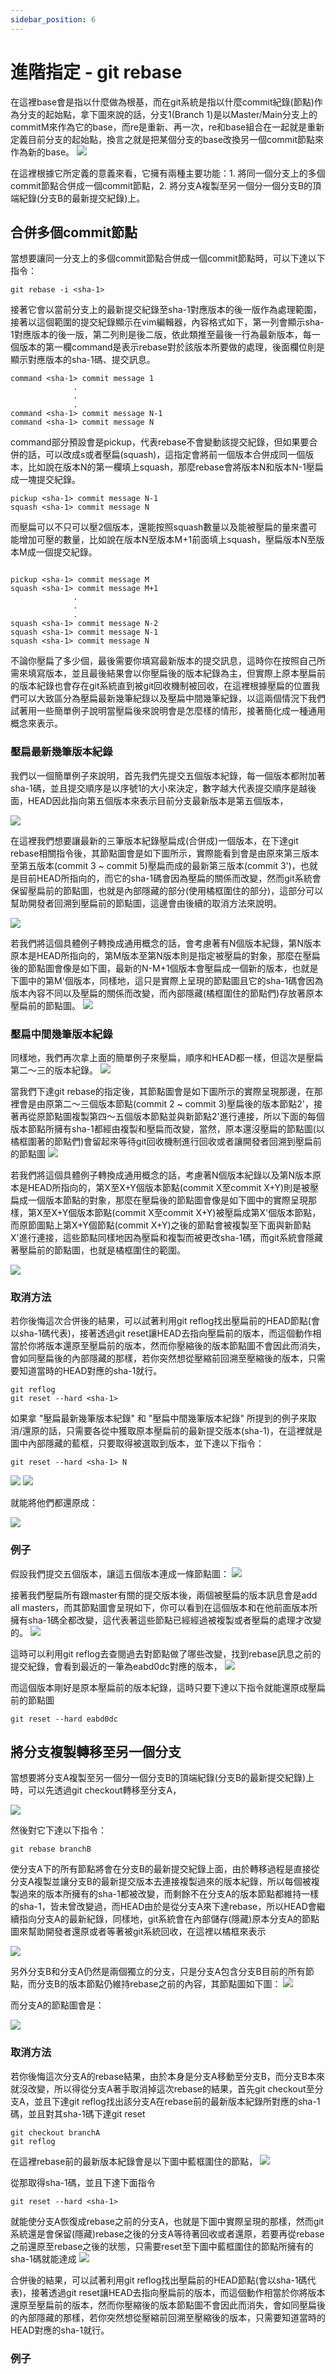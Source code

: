 ```yaml
---
sidebar_position: 6
---
```


# 進階指定 - git rebase
在這裡base會是指以什麼做為根基，而在git系統是指以什麼commit紀錄(節點)作為分支的起始點，拿下圖來說的話，分支1(Branch 1)是以Master/Main分支上的commitM來作為它的base，而re是重新、再一次，re和base組合在一起就是重新定義目前分支的起始點，換言之就是把某個分支的base改換另一個commit節點來作為新的base。
![](https://res.cloudinary.com/dqfxgtyoi/image/upload/v1632815679/blog/git/rebase/anExampleOfigtbase_ybh3kf.png)

在這裡根據它所定義的意義來看，它擁有兩種主要功能：1. 將同一個分支上的多個commit節點合併成一個commit節點，2. 將分支A複製至另一個分一個分支B的頂端紀錄(分支B的最新提交紀錄)上。

## 合併多個commit節點
當想要讓同一分支上的多個commit節點合併成一個commit節點時，可以下達以下指令：
```
git rebase -i <sha-1>
```
接著它會以當前分支上的最新提交紀錄至sha-1對應版本的後一版作為處理範圍，接著以這個範圍的提交紀錄顯示在vim編輯器，內容格式如下，第一列會顯示sha-1對應版本的後一版，第二列則是後二版，依此類推至最後一行為最新版本，每一個版本的第一欄command是表示rebase對於該版本所要做的處理，後面欄位則是顯示對應版本的sha-1碼、提交訊息。

```
command <sha-1> commit message 1    
              .
              .
              .
command <sha-1> commit message N-1
command <sha-1> commit message N
```

command部分預設會是pickup，代表rebase不會變動該提交紀錄，但如果要合併的話，可以改成s或者壓扁(squash)，這指定會將前一個版本合併成同一個版本，比如說在版本N的第一欄填上squash，那麼rebase會將版本N和版本N-1壓扁成一塊提交紀錄。

```
pickup <sha-1> commit message N-1
squash <sha-1> commit message N
```

而壓扁可以不只可以壓2個版本，還能按照squash數量以及能被壓扁的量來盡可能增加可壓的數量，比如說在版本N至版本M+1前面填上squash，壓扁版本N至版本M成一個提交紀錄。

```

pickup <sha-1> commit message M
squash <sha-1> commit message M+1
              .
              .
              .
squash <sha-1> commit message N-2
squash <sha-1> commit message N-1
squash <sha-1> commit message N
```

不論你壓扁了多少個，最後需要你填寫最新版本的提交訊息，這時你在按照自己所需來填寫版本，並且最後結果會以你壓扁後的版本紀錄為主，但實際上原本壓扁前的版本紀錄也會存在git系統直到被git回收機制被回收，在這裡根據壓扁的位置我們可以大致區分為壓扁最新幾筆紀錄以及壓扁中間幾筆紀錄，以這兩個情況下我們試著用一些簡單例子說明當壓扁後來說明會是怎麼樣的情形，接著簡化成一種通用概念來表示。


### 壓扁最新幾筆版本紀錄
我們以一個簡單例子來說明，首先我們先提交五個版本紀錄，每一個版本都附加著sha-1碼，並且提交順序是以序號1的大小來決定，數字越大代表提交順序是越後面，HEAD因此指向第五個版本來表示目前分支最新版本是第五個版本，

![](https://res.cloudinary.com/dqfxgtyoi/image/upload/v1632837434/blog/git/rebase/simpleExample_zymlon.png)

在這裡我們想要讓最新的三筆版本紀錄壓扁成(合併成)一個版本，在下達git rebase相關指令後，其節點圖會是如下圖所示，實際能看到會是由原來第三版本至第五版本(commit 3 ~ commit 5)壓扁而成的最新第三版本(commit 3')，也就是目前HEAD所指向的，而它的sha-1碼會因為壓扁的關係而改變，然而git系統會保留壓扁前的節點圖，也就是內部隱藏的部分(使用橘框圍住的部分)，這部分可以幫助開發者回溯到壓扁前的節點圖，這邊會由後續的取消方法來說明。

![](https://res.cloudinary.com/dqfxgtyoi/image/upload/v1632847969/blog/git/rebase/simpleExampleAfterSquash_licvyf.png)

若我們將這個具體例子轉換成通用概念的話，會考慮著有N個版本紀錄，第N版本原本是HEAD所指向的，第M版本至第N版本則是指定被壓扁的對象，那麼在壓扁後的節點圖會像是如下圖，最新的N-M+1個版本會壓扁成一個新的版本，也就是下圖中的第M'個版本，同樣地，這只是實際上呈現的節點圖且它的sha-1碼會因為版本內容不同以及壓扁的關係而改變，而內部隱藏(橘框圍住的節點們)存放著原本壓扁前的節點圖。
![](https://res.cloudinary.com/dqfxgtyoi/image/upload/v1632848199/blog/git/rebase/generalExampleAfterSquash_frz7ry.png)

### 壓扁中間幾筆版本紀錄
同樣地，我們再次拿上面的簡單例子來壓扁，順序和HEAD都一樣，但這次是壓扁第二～三的版本紀錄。
![](https://res.cloudinary.com/dqfxgtyoi/image/upload/v1632837434/blog/git/rebase/simpleExample_zymlon.png)

當我們下達git rebase的指定後，其節點圖會是如下圖所示的實際呈現那邊，在那裡會是由原第二～三個版本節點(commit 2 ~ commit 3)壓扁後的版本節點2'，接著再從原節點圖複製第四～五個版本節點並與新節點2'進行連接，所以下面的每個版本節點所擁有sha-1都經由複製和壓扁而改變，當然，原本還沒壓扁的節點圖(以橘框圍著的節點們)會留起來等待git回收機制進行回收或者讓開發者回溯到壓扁前的節點圖
![](https://res.cloudinary.com/dqfxgtyoi/image/upload/v1632848381/blog/git/rebase/simpleExample2AfterSquash_eztpbr.png)

若我們將這個具體例子轉換成通用概念的話，考慮著N個版本紀錄以及第N版本原本是HEAD所指向的，第X至X+Y個版本節點(commit X至commit X+Y)則是被壓扁成一個版本節點的對象，那麼在壓扁後的節點圖會像是如下圖中的實際呈現那樣，第X至X+Y個版本節點(commit X至commit X+Y)被壓扁成第X'個版本節點，而原節圖點上第X+Y個節點(commit X+Y)之後的節點會被複製至下面與新節點X'進行連接，這些節點同樣地因為壓扁和複製而被更改sha-1碼，而git系統會隱藏著壓扁前的節點圖，也就是橘框圍住的範圍。

![](https://res.cloudinary.com/dqfxgtyoi/image/upload/v1632848713/blog/git/rebase/generalExampl2eAfterSquash_ptebas.png)

### 取消方法

若你後悔這次合併後的結果，可以試著利用git reflog找出壓扁前的HEAD節點(會以sha-1碼代表)，接著透過git reset讓HEAD去指向壓扁前的版本，而這個動作相當於你將版本還原至壓扁前的版本，然而你壓縮後的版本節點圖不會因此而消失，會如同壓扁後的內部隱藏的那樣，若你突然想從壓縮前回溯至壓縮後的版本，只需要知道當時的HEAD對應的sha-1就行。

```
git reflog
git reset --hard <sha-1>
```

如果拿 "壓扁最新幾筆版本紀錄" 和 "壓扁中間幾筆版本紀錄" 所提到的例子來取消/還原的話，只需要各從中獲取原本壓扁前的最新提交版本(sha-1)，在這裡就是圖中內部隱藏的藍框，只要取得被選取到版本，並下達以下指令：

```
git reset --hard <sha-1> N
```


![](https://res.cloudinary.com/dqfxgtyoi/image/upload/v1632848919/blog/git/rebase/UndoDiagram1_eavjlx.png)
![](https://res.cloudinary.com/dqfxgtyoi/image/upload/v1632848920/blog/git/rebase/UndoDiagram2_agglxa.png)

就能將他們都還原成：

![](https://res.cloudinary.com/dqfxgtyoi/image/upload/v1632837434/blog/git/rebase/simpleExample_zymlon.png)

### 例子
假設我們提交五個版本，讓這五個版本連成一條節點圖：
![](https://res.cloudinary.com/dqfxgtyoi/image/upload/v1632841538/blog/git/rebase/anUndoExample_ctj0o4.png)

接著我們壓扁所有跟master有關的提交版本後，兩個被壓扁的版本訊息會是add all masters，而其節點圖會呈現如下，你可以看到在這個版本和在他前面版本所擁有sha-1碼全都改變，這代表著這些節點已經經過被複製或者壓扁的處理才改變的。
![](https://res.cloudinary.com/dqfxgtyoi/image/upload/v1632841538/blog/git/rebase/anUndoExampleAfterUndoing_xbc0kt.png)

這時可以利用git reflog去查閱過去對節點做了哪些改變，找到rebase訊息之前的提交紀錄，會看到最近的一筆為eabd0dc對應的版本，
![](https://res.cloudinary.com/dqfxgtyoi/image/upload/v1632841538/blog/git/rebase/anUndoExampleReflog_dfnq6b.png)

而這個版本剛好是原本壓扁前的版本紀錄，這時只要下達以下指令就能還原成壓扁前的節點圖

```
git reset --hard eabd0dc
```
## 將分支複製轉移至另一個分支

當想要將分支A複製至另一個分一個分支B的頂端紀錄(分支B的最新提交紀錄)上時，可以先透過git checkout轉移至分支A，


![](https://res.cloudinary.com/dqfxgtyoi/image/upload/v1632849316/blog/git/rebase/RebaseToBranchDiagram_uy6taw.png)


然後對它下達以下指令：
```
git rebase branchB
```

使分支A下的所有節點將會在分支B的最新提交紀錄上面，由於轉移過程是直接從分支A複製並讓分支B的最新提交版本去連接複製過來的版本紀錄，所以每個被複製過來的版本所擁有的sha-1都被改變，而剩餘不在分支A的版本節點都維持一樣的sha-1，皆未曾改變過，而HEAD由於是從分支A來下達rebase，所以HEAD會繼續指向分支A的最新紀錄，同樣地，git系統會在內部儲存(隱藏)原本分支A的節點圖來幫助開發者還原或者等著被git系統回收，在這裡以橘框來表示

![](https://res.cloudinary.com/dqfxgtyoi/image/upload/v1632849315/blog/git/rebase/RebaseToBranchDiagramAfter_hqfsgo.png)


另外分支B和分支A仍然是兩個獨立的分支，只是分支A包含分支B目前的所有節點，而分支B的版本節點仍維持rebase之前的內容，其節點圖如下圖：
![](https://res.cloudinary.com/dqfxgtyoi/image/upload/v1632844205/blog/git/rebase/BranchB_b1sdvu.png)

而分支A的節點圖會是：

![](https://res.cloudinary.com/dqfxgtyoi/image/upload/v1632844205/blog/git/rebase/BranchA_ukxjof.png)


### 取消方法
若你後悔這次分支A的rebase結果，由於本身是分支A移動至分支B，而分支B本來就沒改變，所以得從分支A著手取消掉這次rebase的結果，首先git checkout至分支A，並且下達git reflog找出該分支A在rebase前的最新版本紀錄所對應的sha-1碼，並且對其sha-1碼下達git reset
```
git checkout branchA
git reflog
```

在這裡rebase前的最新版本紀錄會是以下圖中藍框圍住的節點，
![](https://res.cloudinary.com/dqfxgtyoi/image/upload/v1632890268/blog/git/rebase/UndoDiagram3_ouup50.png)

從那取得sha-1碼，並且下達下面指令
```
git reset --hard <sha-1>
```

就能使分支A恢復成rebase之前的分支A，也就是下圖中實際呈現的那樣，然而git系統還是會保留(隱藏)rebase之後的分支A等待著回收或者還原，若要再從rebase之前還原至rebase之後的狀態，只需要reset至下圖中藍框圍住的節點所擁有的sha-1碼就能達成
![](https://res.cloudinary.com/dqfxgtyoi/image/upload/v1632890688/blog/git/rebase/UndoDiagram3Result_okbp3a.png)


合併後的結果，可以試著利用git reflog找出壓扁前的HEAD節點(會以sha-1碼代表)，接著透過git reset讓HEAD去指向壓扁前的版本，而這個動作相當於你將版本還原至壓扁前的版本，然而你壓縮後的版本節點圖不會因此而消失，會如同壓扁後的內部隱藏的那樣，若你突然想從壓縮前回溯至壓縮後的版本，只需要知道當時的HEAD對應的sha-1就行。
### 例子




